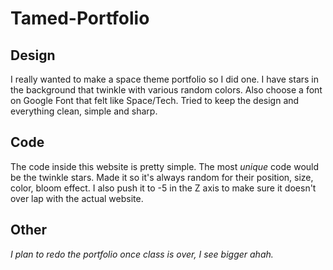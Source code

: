 # Tamed-Portfolio
## Design
I really wanted to make a space theme portfolio so I did one. I have stars in the background that twinkle with various random colors. Also choose a font on Google Font that felt like Space/Tech. Tried to keep the design and everything clean, simple and sharp.

## Code
The code inside this website is pretty simple. The most *unique* code would be the twinkle stars. Made it so it's always random for their position, size, color, bloom effect. I also push it to -5 in the Z axis to make sure it doesn't over lap with the actual website.

## Other
*I plan to redo the portfolio once class is over, I see bigger ahah.*